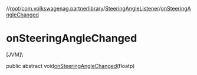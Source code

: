 //[root](../../../index.md)/[com.volkswagenag.partnerlibrary](../index.md)/[SteeringAngleListener](index.md)/[onSteeringAngleChanged](on-steering-angle-changed.md)

# onSteeringAngleChanged

[JVM]\

public abstract void[onSteeringAngleChanged](on-steering-angle-changed.md)(floatp)
